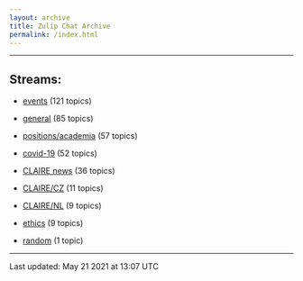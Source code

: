 ```yaml
---
layout: archive
title: Zulip Chat Archive
permalink: /index.html
---
```


---

## Streams:

* [events](stream/201207-events/index.html) (121 topics)

* [general](stream/201199-general/index.html) (85 topics)

* [positions/academia](stream/203258-positions/academia/index.html) (57 topics)

* [covid-19](stream/226112-covid-19/index.html) (52 topics)

* [CLAIRE news](stream/201957-CLAIRE-news/index.html) (36 topics)

* [CLAIRE/CZ](stream/203399-CLAIRE/CZ/index.html) (11 topics)

* [CLAIRE/NL](stream/203255-CLAIRE/NL/index.html) (9 topics)

* [ethics](stream/228366-ethics/index.html) (9 topics)

* [random](stream/202125-random/index.html) (1 topic)

<hr><p>Last updated: May 21 2021 at 13:07 UTC</p>